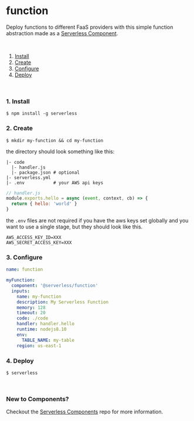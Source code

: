 # function

Deploy functions to different FaaS providers with this simple function abstraction made as a [Serverless Component](https://github.com/serverless/components).

&nbsp;

1. [Install](#1-install)
2. [Create](#2-create)
3. [Configure](#3-configure)
4. [Deploy](#4-deploy)

&nbsp;


### 1. Install

```shell
$ npm install -g serverless
```

### 2. Create


```console
$ mkdir my-function && cd my-function
```

the directory should look something like this:


```
|- code
  |- handler.js
  |- package.json # optional
|- serverless.yml
|- .env           # your AWS api keys
```

```js
// handler.js
module.exports.hello = async (event, context, cb) => {
  return { hello: 'world' }
}

```

the `.env` files are not required if you have the aws keys set globally and you want to use a single stage, but they should look like this.

```
AWS_ACCESS_KEY_ID=XXX
AWS_SECRET_ACCESS_KEY=XXX
```


### 3. Configure

```yml
name: function

myFunction:
  component: '@serverless/function'
  inputs:
    name: my-function
    description: My Serverless Function
    memory: 128
    timeout: 20
    code: ./code
    handler: handler.hello
    runtime: nodejs8.10
    env:
      TABLE_NAME: my-table
    region: us-east-1
```

### 4. Deploy

```shell
$ serverless
```

&nbsp;

### New to Components?

Checkout the [Serverless Components](https://github.com/serverless/components) repo for more information.
